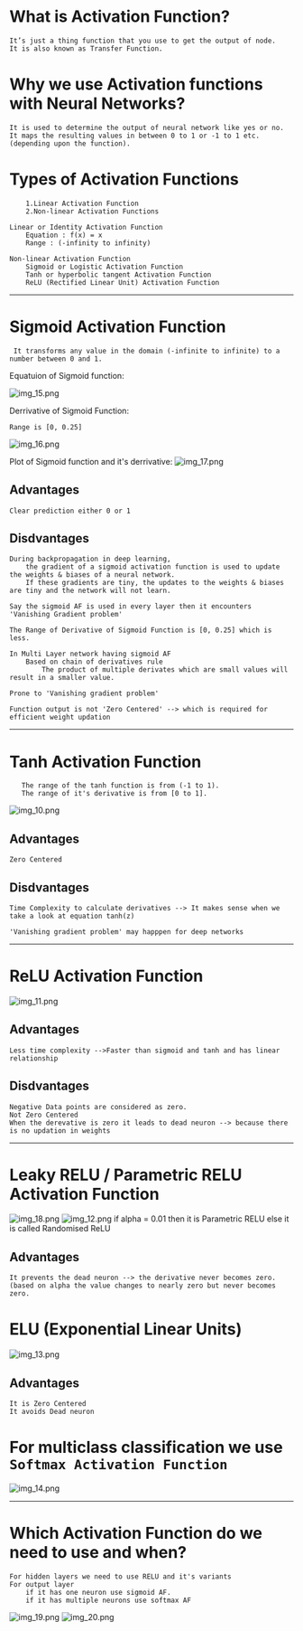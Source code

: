 # What is Activation Function?
```
It’s just a thing function that you use to get the output of node. 
It is also known as Transfer Function.
```

# Why we use Activation functions with Neural Networks?
```
It is used to determine the output of neural network like yes or no. 
It maps the resulting values in between 0 to 1 or -1 to 1 etc. (depending upon the function).
```

# Types of Activation Functions

```
    1.Linear Activation Function
    2.Non-linear Activation Functions
```
```
Linear or Identity Activation Function
    Equation : f(x) = x
    Range : (-infinity to infinity)
    
Non-linear Activation Function
    Sigmoid or Logistic Activation Function
    Tanh or hyperbolic tangent Activation Function
    ReLU (Rectified Linear Unit) Activation Function

```




---
# Sigmoid Activation Function
```
 It transforms any value in the domain (-infinite to infinite) to a number between 0 and 1.
```
Equatuion of Sigmoid function:

![img_15.png](img_15.png)

Derrivative of Sigmoid Function:
```
Range is [0, 0.25]
```
![img_16.png](img_16.png) 

Plot of Sigmoid function and it's derrivative:
![img_17.png](img_17.png)
## Advantages
```
Clear prediction either 0 or 1
```


## Disdvantages
```
During backpropagation in deep learning, 
    the gradient of a sigmoid activation function is used to update the weights & biases of a neural network. 
    If these gradients are tiny, the updates to the weights & biases are tiny and the network will not learn.
    
Say the sigmoid AF is used in every layer then it encounters 'Vanishing Gradient problem'

The Range of Derivative of Sigmoid Function is [0, 0.25] which is less.

In Multi Layer network having sigmoid AF 
    Based on chain of derivatives rule 
        The product of multiple derivates which are small values will result in a smaller value.
```
```
Prone to 'Vanishing gradient problem'
```

```
Function output is not 'Zero Centered' --> which is required for efficient weight updation
```

---

# Tanh Activation Function
 ```
    The range of the tanh function is from (-1 to 1).
    The range of it's derivative is from [0 to 1].
 ```
![img_10.png](img_10.png)
## Advantages
```
Zero Centered
```
## Disdvantages
```
Time Complexity to calculate derivatives --> It makes sense when we take a look at equation tanh(z)

'Vanishing gradient problem' may happpen for deep networks
```

---
# ReLU Activation Function
![img_11.png](img_11.png)
## Advantages
```
Less time complexity -->Faster than sigmoid and tanh and has linear relationship
```
## Disdvantages
```
Negative Data points are considered as zero.
Not Zero Centered
When the derevative is zero it leads to dead neuron --> because there is no updation in weights
```

---

# Leaky RELU / Parametric RELU Activation Function
![img_18.png](img_18.png)
![img_12.png](img_12.png)
if alpha = 0.01 then it is Parametric RELU else it is called Randomised ReLU
## Advantages
```
It prevents the dead neuron --> the derivative never becomes zero.(based on alpha the value changes to nearly zero but never becomes zero.
```

# ELU (Exponential Linear Units)
![img_13.png](img_13.png)
## Advantages
```
It is Zero Centered
It avoids Dead neuron
```


# For multiclass classification we use `Softmax Activation Function`
![img_14.png](img_14.png)


----
# Which Activation Function do we need to use and when?
```
For hidden layers we need to use RELU and it's variants
For output layer 
    if it has one neuron use sigmoid AF.
    if it has multiple neurons use softmax AF
```


![img_19.png](img_19.png)
![img_20.png](img_20.png)